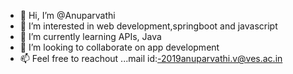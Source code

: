 - 👋 Hi, I’m @Anuparvathi
- 👀 I’m interested in web development,springboot and javascript
- 🌱 I’m currently learning APIs, Java
- 💞️ I’m looking to collaborate on app development
- 📫 Feel free to reachout ...mail id:-2019anuparvathi.v@ves.ac.in 

<!---
Anuparvathi/Anuparvathi is a ✨ special ✨ repository because its `README.md` (this file) appears on your GitHub profile.
You can click the Preview link to take a look at your changes.
--->
